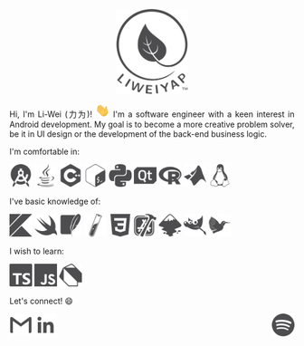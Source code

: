 <p align="center">
  <img height="150px" src="assets/logoPaths-noCircle-darkgrey-background-white.svg">
</p>

<p align="justify">
Hi, I'm Li-Wei (力为)! <img width="25px" src="assets/waving-hand.gif"> I'm a software engineer with a keen interest in Android development. My goal is to become a more creative problem solver, be it in UI design or the development of the back-end business logic.
</p>

I'm comfortable in:
<p float="left">
  <a href="https://developer.android.com/studio"><img src="assets/androidstudio-grey.svg" height="40"/></a>
  <a href="https://www.java.com/en/"><img src="assets/java-grey.svg" height="40"/></a>
  <a href="https://en.cppreference.com/w/"><img src="assets/cplusplus-grey.svg" height="40"/></a>
  <a href="https://www.gnu.org/software/bash/"><img src="assets/gnubash-grey.svg" height="40"/></a>
  <a href="https://www.python.org/"><img src="assets/python-grey.svg" height="40"/></a>
  <a href="https://www.qt.io/"><img src="assets/qt-grey.svg" height="40"/></a>
  <a href="https://www.r-project.org/"><img src="assets/r-grey.svg" height="40"/></a>
  <a href="https://uk.mathworks.com/products/matlab.html"><img src="assets/mathworks-grey.svg" height="40"/></a>
  <a href="https://www.linux.org/"><img src="assets/linux-grey.svg" height="40"/></a>
</p>

I've basic knowledge of:
<p float="left">
  <a href="https://kotlinlang.org/"><img src="assets/kotlin-grey.svg" height="40"/></a>
  <a href="https://swift.org/"><img src="assets/swift-grey.svg" height="40"/></a>
  <a href="https://www.sqlite.org/index.html"><img src="assets/sqlite-grey.svg" height="40"/></a>
  <a href="https://jekyllrb.com/"><img src="assets/jekyll-grey.svg" height="40"/></a>
  <a href="https://www.w3.org/Style/CSS/"><img src="assets/css3-grey.svg" height="40"/></a>
  <a href="https://developer.apple.com/xcode/"><img src="assets/xcode-grey.svg" height="40"></a>
  <a href="https://inkscape.org/"><img src="assets/inkscape-grey.svg" height="40"/></a>
  <a href="https://www.gimp.org/"><img src="assets/gimp-grey.svg" height="40"/></a>
  <a href="https://www.latex-project.org/"><img src="assets/latex-grey.svg" height="40"/></a>
</p>

I wish to learn:
<p float="left">
  <a href="https://www.typescriptlang.org/"><img src="assets/typescript-grey.svg" height="40"/></a>
  <a href="https://en.wikipedia.org/wiki/JavaScript"><img src="assets/javascript-grey.svg" height="40"/></a>
  <a href="https://dart.dev/"><img src="assets/dart-grey.svg" height="40"/></a>
</p>

Let's connect! :smile:
<p float="left">
  <a href="mailto:liweiyap@gmail.com"><img src="assets/gmail-resized-grey.svg" height="40"/></a>
  <a href="https://www.linkedin.com/in/liweiyap/"><img src="assets/linkedin-inverted-grey.svg" height="40"/></a>
  <a href="https://open.spotify.com/playlist/0YxZJLaybfLprUoSN1QXp9?si=4j3R2m77QiGd_3RvUxL-RA" target="_blank"><img align="right" height="40" src="assets/spotify-grey.svg"/></a>
</p>
